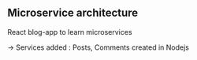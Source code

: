 ## Microservice architecture

React blog-app to learn microservices

-> Services added : Posts, Comments created in Nodejs
